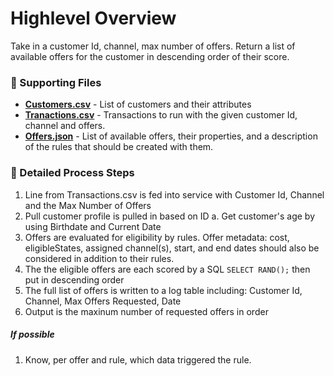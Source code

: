 # Highlevel Overview
Take in a customer Id, channel, max number of offers. Return a list of available offers for the customer in descending order of their score.

### :page_facing_up: Supporting Files 
- [**Customers.csv**](https://raw.githubusercontent.com/beneubank/DecisionsDemoPOC/master/Customer.csv) - List of customers and their attributes
- [**Tranactions.csv**](https://raw.githubusercontent.com/beneubank/DecisionsDemoPOC/master/Transactions.csv) - Transactions to run with the given customer Id, channel and offers.
- [**Offers.json**](https://raw.githubusercontent.com/beneubank/DecisionsDemoPOC/master/Offers.json) - List of available offers, their properties, and a description of the rules that should be created with them.

### :1234: Detailed Process Steps
1. Line from Transactions.csv is fed into service with Customer Id, Channel and the Max Number of Offers
2. Pull customer profile is pulled in based on ID
  a. Get customer's age by using Birthdate and Current Date
3. Offers are evaluated for eligibility by rules. Offer metadata: cost, eligibleStates, assigned channel(s), start, and end dates should also be considered in addition to their rules.
4. The the eligible offers are each scored by a SQL `SELECT RAND();` then put in descending order
5. The full list of offers is written to a log table including: Customer Id, Channel, Max Offers Requested, Date
6. Output is the maxinum number of requested offers in order

##### If possible
1. Know, per offer and rule, which data triggered the rule.
